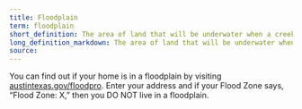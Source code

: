 ```yaml
---
title: Floodplain
term: floodplain
short_definition: The area of land that will be underwater when a creek or lake rushes over its banks.
long_definition_markdown: The area of land that will be underwater when a creek or lake rushes over its banks.
source:
---
```



You can find out if your home is in a floodplain by visiting [austintexas.gov/floodpro](http://austintexas.gov/floodpro/). Enter your address and if your Flood Zone says, “Flood Zone: X,” then you DO NOT live in a floodplain.